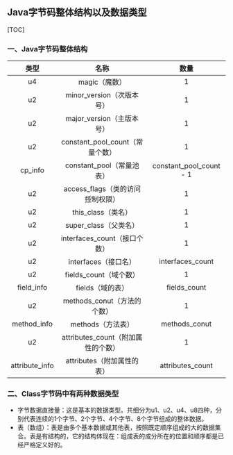 ## Java字节码整体结构以及数据类型

[TOC]

### 一、Java字节码整体结构

|      类型      |                名称                |          数量           |
| :------------: | :--------------------------------: | :---------------------: |
|       u4       |           magic（魔数）            |            1            |
|       u2       |     minor_version（次版本号）      |            1            |
|       u2       |     major_version（主版本号）      |            1            |
|       u2       |  constant_pool_count（常量个数）   |            1            |
|    cp_info     |     constant_pool（常量池表）      | constant_pool_count - 1 |
|       u2       |  access_flags（类的访问控制权限）  |            1            |
|       u2       |         this_class（类名）         |            1            |
|       u2       |       super_class（父类名）        |            1            |
|       u2       |    interfaces_count（接口个数）    |            1            |
|       u2       |        interfaces（接口名）        |    interfaces_count     |
|       u2       |       fields_count（域个数）       |            1            |
|   field_info   |          fields（域的表）          |      fields_count       |
|       u2       |    methods_conut（方法的个数）     |            1            |
|  method_info   |         methods（方法表）          |      methods_conut      |
|       u2       | attributes_count（附加属性的个数） |            1            |
| attribute_info |     attributes（附加属性的表）     |    attributes_count     |

### 二、Class字节码中有两种数据类型

- 字节数据直接量：这是基本的数据类型。共细分为u1、u2、u4、u8四种，分别代表连续的1个字节、2个字节、4个字节、8个字节组成的整体数据。
- 表（数组）：表是由多个基本数据或其他表，按照既定顺序组成的大的数据集合。表是有结构的，它的结构体现在：组成表的成分所在的位置和顺序都是已经严格定义好的。